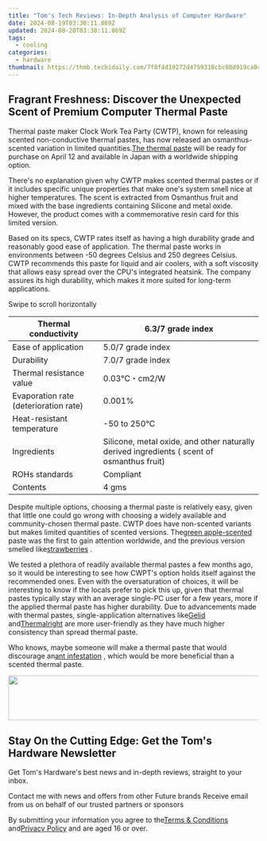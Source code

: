 ```yaml
---
title: "Tom's Tech Reviews: In-Depth Analysis of Computer Hardware"
date: 2024-08-19T03:38:11.869Z
updated: 2024-08-20T03:38:11.869Z
tags:
  - cooling
categories:
  - hardware
thumbnail: https://thmb.techidaily.com/7f8f4d19272d4759318cbc88d919ca0c7c48f620077177c71b194a7d51d8ecab.jpg
---
```


## Fragrant Freshness: Discover the Unexpected Scent of Premium Computer Thermal Paste

Thermal paste maker Clock Work Tea Party (CWTP), known for releasing scented non-conductive thermal pastes, has now released an osmanthus-scented variation in limited quantities.[The thermal paste](https://cwtp.official.ec/items/84779264) will be ready for purchase on April 12 and available in Japan with a worldwide shipping option.

 There's no explanation given why CWTP makes scented thermal pastes or if it includes specific unique properties that make one's system smell nice at higher temperatures. The scent is extracted from Osmanthus fruit and mixed with the base ingredients containing Silicone and metal oxide. However, the product comes with a commemorative resin card for this limited version.

 Based on its specs, CWTP rates itself as having a high durability grade and reasonably good ease of application. The thermal paste works in environments between -50 degrees Celsius and 250 degrees Celsius. CWTP recommends this paste for liquid and air coolers, with a soft viscosity that allows easy spread over the CPU's integrated heatsink. The company assures its high durability, which makes it more suited for long-term applications.

 Swipe to scroll horizontally

| Thermal conductivity                  | 6.3/7 grade index                                                                          |
| ------------------------------------- | ------------------------------------------------------------------------------------------ |
| Ease of application                   | 5.0/7 grade index                                                                          |
| Durability                            | 7.0/7 grade index                                                                          |
| Thermal resistance value              | 0.03℃・cm2/W                                                                                |
| Evaporation rate (deterioration rate) | 0.001%                                                                                     |
| Heat-resistant temperature            | \-50 to 250℃                                                                               |
| Ingredients                           | Silicone, metal oxide, and other naturally derived ingredients ( scent of osmanthus fruit) |
| ROHs standards                        | Compliant                                                                                  |
| Contents                              | 4 gms                                                                                      |

 Despite multiple options, choosing a thermal paste is relatively easy, given that little one could go wrong with choosing a widely available and community-chosen thermal paste. CWTP does have non-scented variants but makes limited quantities of scented versions. The[green apple-scented](https://www.tomshardware.com/news/apple-scented-thermal-paste-launched-in-japan) paste was the first to gain attention worldwide, and the previous version smelled like[strawberries](https://www.tomshardware.com/pc-components/thermal-paste/pink-thermal-paste-smells-like-strawberries-extreme-mugurisu-4g-strawberry-edition-rivals-thermal-grizzlys-kryonaut) .

 We tested a plethora of readily available thermal pastes a few months ago, so it would be interesting to see how CWPT's option holds itself against the recommended ones. Even with the oversaturation of choices, it will be interesting to know if the locals prefer to pick this up, given that thermal pastes typically stay with an average single-PC user for a few years, more if the applied thermal paste has higher durability. Due to advancements made with thermal pastes, single-application alternatives like[Gelid](https://www.tomshardware.com/news/gelid-heatphase-ultra-thermal-pad-outclasses-thermal-pastes) and[Thermalright](https://www.tomshardware.com/news/thermalright-quietly-launches-thermalpads) are more user-friendly as they have much higher consistency than spread thermal paste.

 Who knows, maybe someone will make a thermal paste that would discourage an[ant infestation](https://www.tomshardware.com/pc-components/thermal-paste/gamer-says-ants-infested-his-pc-to-eat-thermal-paste-and-pads-ants-found-proliferating-in-the-gpu-around-thermal-pad-debris) , which would be more beneficial than a scented thermal paste.

<!-- affiliate ads begin -->
<a href="https://zonlipartnershipprogram.pxf.io/c/5597632/1596691/17882" target="_top" id="1596691"><img src="//a.impactradius-go.com/display-ad/17882-1596691" border="0" alt="" width="728" height="90"/></a><img height="0" width="0" src="https://imp.pxf.io/i/5597632/1596691/17882" style="position:absolute;visibility:hidden;" border="0" />
<!-- affiliate ads end -->
## Stay On the Cutting Edge: Get the Tom's Hardware Newsletter

 Get Tom's Hardware's best news and in-depth reviews, straight to your inbox.

 Contact me with news and offers from other Future brands  Receive email from us on behalf of our trusted partners or sponsors

 By submitting your information you agree to the[Terms & Conditions](https://futureplc.com/terms-conditions/) and[Privacy Policy](https://futureplc.com/privacy-policy/) and are aged 16 or over.


<ins class="adsbygoogle"
     style="display:block"
     data-ad-format="autorelaxed"
     data-ad-client="ca-pub-7571918770474297"
     data-ad-slot="1223367746"></ins>



<ins class="adsbygoogle"
     style="display:block"
     data-ad-client="ca-pub-7571918770474297"
     data-ad-slot="8358498916"
     data-ad-format="auto"
     data-full-width-responsive="true"></ins>


